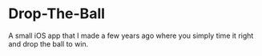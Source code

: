 # Drop-The-Ball
A small iOS app that I made a few years ago where you simply time it right and drop the ball to win.
